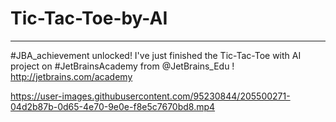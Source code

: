 # Tic-Tac-Toe-by-AI

----


#JBA_achievement unlocked! I've just finished the Tic-Tac-Toe with AI project on #JetBrainsAcademy from 
@JetBrains_Edu
! http://jetbrains.com/academy

https://user-images.githubusercontent.com/95230844/205500271-04d2b87b-0d65-4e70-9e0e-f8e5c7670bd8.mp4


